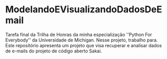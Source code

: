# ModelandoEVisualizandoDadosDeEmail
Tarefa final da Trilha de Honras da minha especialização ''Python For Everybody'' da Universidade de Michigan. Nesse projeto, trabalho para. Este repositório apresenta um projeto que visa recuperar e analisar dados de e-mails do projeto de código aberto Sakai.
